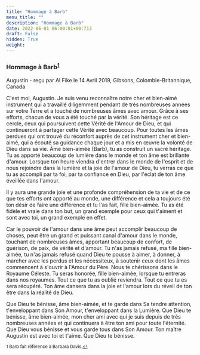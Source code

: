 ```yaml
---
title: "Hommage à Barb"
menu_title: ""
description: "Hommage à Barb"
date: 2022-06-01 06:00:01+00:713
draft: False
hidden: True
weight:
---
```

### Hommage à Barb<sup id=”a1”>[1](#f1)</sup>

Augustin - reçu par Al Fike le 14 Avril 2019, Gibsons, Colombie-Britannique, Canada

C'est moi, Augustin. Je suis venu reconnaître notre cher et bien-aimé instrument qui a travaillé diligemment pendant de très nombreuses années sur votre Terre et a touché de nombreuses âmes avec amour. Grâce à ses efforts, chacun de vous a été touché par la vérité. Son héritage est ce cercle, ceux qui poursuivent cette Vérité de l'Amour de Dieu, et qui continueront à partager cette Vérité avec beaucoup. Pour toutes les âmes perdues qui ont trouvé du réconfort auprès de cet instrument cher et bien-aimé, qui a écouté sa guidance chaque jour et a mis en œuvre la volonté de Dieu dans sa vie. Âme bien-aimée (Barb), tu as construit un sacré héritage. Tu as apporté beaucoup de lumière dans le monde et ton âme est brillante d'amour. Lorsque ton heure viendra d'entrer dans le monde de l'esprit et de nous rejoindre dans la lumière et la joie de l'amour de Dieu, tu verras ce que tu as accompli par ta foi, par ta confiance en Dieu, par l'éclat de ton âme éveillée dans l'amour.

Il y aura une grande joie et une profonde compréhension de ta vie et de ce que tes efforts ont apporté au monde, une différence et cela a toujours été ton désir de faire une différence et tu l'as fait, fille bien-aimée. Tu as été fidèle et vraie dans ton but, un grand exemple pour ceux qui t'aiment et sont avec toi, un grand exemple en effet.

Car le pouvoir de l'amour dans une âme peut accomplir beaucoup de choses, peut être un grand et puissant canal d'amour dans le monde, touchant de nombreuses âmes, apportant beaucoup de confort, de guérison, de paix, de vérité et d'amour. Tu n'as jamais refusé, ma fille bien-aimée, tu n'as jamais refusé quand Dieu te pousse à aimer, à donner, à marcher avec les perdus et les nécessiteux, à soutenir ceux dont les âmes commencent à s'ouvrir à l'Amour du Père. Nous te chérissons dans le Royaume Céleste. Tu seras honorée, fille bien-aimée, lorsque tu entreras dans nos royaumes. Tout ce que tu as oublié reviendra. Tout ce que tu es sera récupéré. Ton âme dansera dans la joie et l'amour lors du réveil de ton être dans la réalité de Dieu.

Que Dieu te bénisse, âme bien-aimée, et te garde dans Sa tendre attention, t'enveloppant dans Son Amour, t'enveloppant dans la Lumière. Que Dieu te bénisse, âme bien-aimée, mon cher ami avec qui je suis depuis de très nombreuses années et qui continuera à être ton ami pour toute l'éternité. Que Dieu vous bénisse et vous garde tous dans Son Amour. Ton maître Augustin est avec toi et t'aime. Que Dieu te bénisse.
<small>

1 <large id=”f1”> Barb fait référence à Barbara Davis.[↩](#a1)






